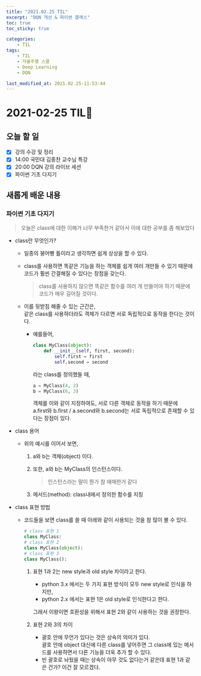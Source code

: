 ```yaml
---
title: "2021.02.25 TIL"
excerpt: "DQN 개선 & 파이썬 클래스"
toc: true
toc_sticky: true

categories:
    - TIL 
tags:
    - TIL
    - 자율주행 스쿨
    - Deep Learning
    - DQN

last_modified_at: 2021.02.25-11:53:44
---
```

 
# 2021-02-25 TIL📓
## 오늘 할 일
- [x] 강의 수강 및 정리
- [x] 14:00 국민대 김종찬 교수님 특강
- [x] 20:00 DQN 강의 라이브 세션
- [x] 파이썬 기초 다지기

## 새롭게 배운 내용
### 파이썬 기초 다지기
> 오늘은 class에 대한 이해가 너무 부족한거 같아서 이에 대한 공부를 좀 해보았다

- class란 무엇인가?
    - 일종의 붕어빵 틀이라고 생각하면 쉽게 상상을 할 수 있다.
    - class를 사용하면 똑같은 기능을 하는 객체를 쉽게 여러 개만들 수 있기 때문에\
    코드가 훨씬 간결해질 수 있다는 장점을 갖는다.
        > class를 사용하지 않으면 똑같은 함수를 여러 개 만들어야 하기 때문에 코드가 매우 길어질 것이다.

    - 이를 뒷받침 해줄 수 있는 근간은,\
    같은 class를 사용하더라도 객체가 다르면 서로 독립적으로 동작을 한다는 것이다.
        - 예를들어,
            ```python
            class MyClass(object):
                def __init__(self, first, second):
                    self.first = first
                    self.second = second
            ```
            라는 class를 정의했들 때,
            ```python
            a = MyClass(4, 2)
            b = MyClass(6, 3)
            ```
            객체를 이와 같이 지정하여도, 서로 다른 객체로 동작을 하기 때문에\
            a.first와 b.first / a.second와 b.second는 서로 독립적으로 존재할 수 있다는 장점이 있다.

- class 용어
    - 위의 예시를 이어서 보면,
        1. a와 b는 객체(object) 이다.
        2. 또한, a와 b는 MyClass의 인스턴스이다.
            > 인스턴스라는 말이 뭔가 참 애매한거 같다

        3. 메서드(method): class내에서 정의한 함수를 지칭

- class 표현 방법
    - 코드들을 보면 class를 쓸 때 아래와 같이 사용되는 것을 참 많이 볼 수 있다.
        ```python
        # class 표현 1
        class MyClass:
        # class 표현 2
        class MyClass(object):
        # class 표현 3
        class MyClass():
        ``` 
        1. 표현 1과 2는 new style과 old style 차이라고 한다.
            - python 3.x 에서는 두 가지 표현 방식이 모두 new style로 인식을 하지만,
            - python 2.x 에서는 표현 1은 old style로 인식한다고 한다.

           그래서 이왕이면 호환성을 위해서 표현 2와 같이 사용하는 것을 권장한다.
        
        2. 표현 2와 3의 차이
            - 괄호 안에 무언가 있다는 것은 상속의 의미가 있다.\
            괄호 안에 object 대신에 다른 class를 넣어주면 그 class에 있는 메서드를 사용하면서 다른 기능을 더욱 추가 할 수 있다.
            - 빈 괄호로 놔뒀을 때는 상속이 아무 것도 없다는거 같은데 표현 1과 같은 건가? 이건 잘 모르겠다.
